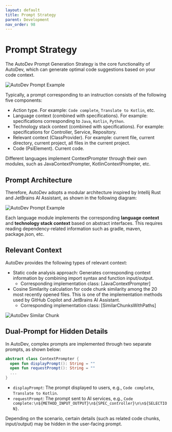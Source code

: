 ```yaml
---
layout: default
title: Prompt Strategy
parent: Development
nav_order: 98
---
```


# Prompt Strategy

The AutoDev Prompt Generation Strategy is the core functionality of AutoDev, which can generate optimal code suggestions based on your code context.

![AutoDev Prompt Example](https://unitmesh.cc/auto-dev/autodev-prompt-strategy-1.png)

Typically, a prompt corresponding to an instruction consists of the following five components:

- Action type. For example: `Code complete`, `Translate to Kotlin`, etc.
- Language context (combined with specifications). For example: specifications corresponding to `Java`, `Kotlin`, `Python`.
- Technology stack context (combined with specifications). For example: specifications for Controller, Service, Repository.
- Relevant context (ClassProvider). For example: current file, current directory, current project, all files in the current project.
- Code (PsiElement). Current code.

Different languages implement ContextPrompter through their own modules, such as JavaContextPrompter, KotlinContextPrompter, etc.

## Prompt Architecture

Therefore, AutoDev adopts a modular architecture inspired by Intellij Rust and JetBrains AI Assistant, as shown in the following diagram:

![AutoDev Prompt Example](https://unitmesh.cc/auto-dev/autodev-prompt-strategy-2.png)

Each language module implements the corresponding **language context** and **technology stack context** based on abstract interfaces. This requires reading dependency-related information such as gradle, maven, package.json, etc.

## Relevant Context

AutoDev provides the following types of relevant context:

- Static code analysis approach: Generates corresponding context information by combining import syntax and function input/output.
  - Corresponding implementation class: [JavaContextPrompter]
- Cosine Similarity calculation for code chunk similarity among the 20 most recently opened files. This is one of the implementation methods used by GitHub Copilot and JetBrains AI Assistant.
  - Corresponding implementation class: [SimilarChunksWithPaths]

![AutoDev Similar Chunk](https://unitmesh.cc/auto-dev/autodev-prompt-strategy-3.png)

## Dual-Prompt for Hidden Details

In AutoDev, complex prompts are implemented through two separate prompts, as shown below:

```kotlin
abstract class ContextPrompter {
  open fun displayPrompt(): String = ""
  open fun requestPrompt(): String = ""
  ...
}
```

- `displayPrompt`: The prompt displayed to users, e.g., `Code complete`, `Translate to Kotlin`.
- `requestPrompt`: The prompt sent to AI services, e.g., `Code complete:\n${METHOD_INPUT_OUTPUT}\n${SPEC_controller}\n\n${SELECTION}`.

Depending on the scenario, certain details (such as related code chunks, input/output) may be hidden in the user-facing prompt.
